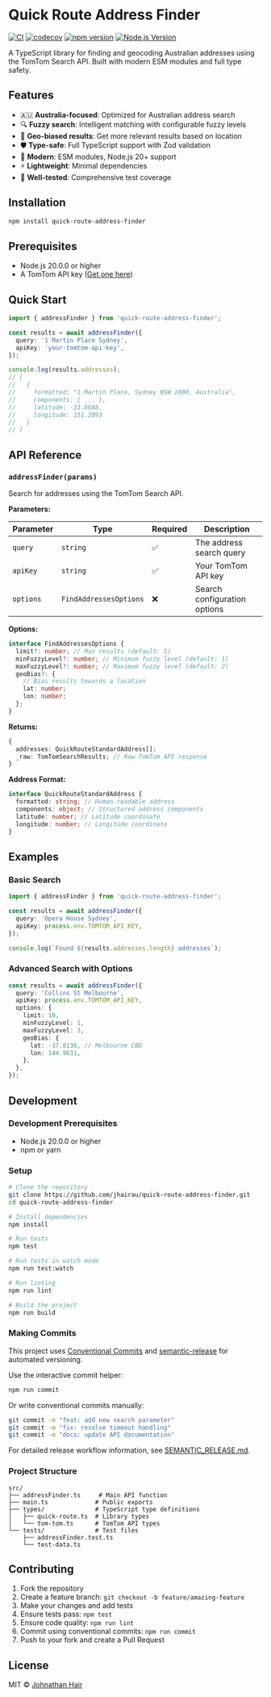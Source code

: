 # Quick Route Address Finder

[![CI](https://github.com/jhairau/quick-route-address-finder/actions/workflows/ci.yml/badge.svg)](https://github.com/jhairau/quick-route-address-finder/actions/workflows/ci.yml)
[![codecov](https://codecov.io/github/jhairau/quick-route-address-finder/graph/badge.svg?token=M1L1IQFJSX)](https://codecov.io/github/jhairau/quick-route-address-finder)
[![npm version](https://badge.fury.io/js/quick-route-address-finder.svg)](https://badge.fury.io/js/quick-route-address-finder)
[![Node.js Version](https://img.shields.io/node/v/quick-route-address-finder.svg)](https://nodejs.org/)

A TypeScript library for finding and geocoding Australian addresses using the TomTom Search API. Built with modern ESM modules and full type safety.

## Features

- 🇦🇺 **Australia-focused**: Optimized for Australian address search
- 🔍 **Fuzzy search**: Intelligent matching with configurable fuzzy levels
- 📍 **Geo-biased results**: Get more relevant results based on location
- 🛡️ **Type-safe**: Full TypeScript support with Zod validation
- 🚀 **Modern**: ESM modules, Node.js 20+ support
- ⚡ **Lightweight**: Minimal dependencies
- 🧪 **Well-tested**: Comprehensive test coverage

## Installation

```bash
npm install quick-route-address-finder
```

## Prerequisites

- Node.js 20.0.0 or higher
- A TomTom API key ([Get one here](https://developer.tomtom.com/))

## Quick Start

```typescript
import { addressFinder } from 'quick-route-address-finder';

const results = await addressFinder({
  query: '1 Martin Place Sydney',
  apiKey: 'your-tomtom-api-key',
});

console.log(results.addresses);
// [
//   {
//     formatted: "1 Martin Place, Sydney NSW 2000, Australia",
//     components: { ... },
//     latitude: -33.8688,
//     longitude: 151.2093
//   }
// ]
```

## API Reference

### `addressFinder(params)`

Search for addresses using the TomTom Search API.

**Parameters:**

| Parameter | Type                   | Required | Description                  |
| --------- | ---------------------- | -------- | ---------------------------- |
| `query`   | `string`               | ✅       | The address search query     |
| `apiKey`  | `string`               | ✅       | Your TomTom API key          |
| `options` | `FindAddressesOptions` | ❌       | Search configuration options |

**Options:**

```typescript
interface FindAddressesOptions {
  limit?: number; // Max results (default: 5)
  minFuzzyLevel?: number; // Minimum fuzzy level (default: 1)
  maxFuzzyLevel?: number; // Maximum fuzzy level (default: 2)
  geoBias?: {
    // Bias results towards a location
    lat: number;
    lon: number;
  };
}
```

**Returns:**

```typescript
{
  addresses: QuickRouteStandardAddress[];
  _raw: TomTomSearchResults; // Raw TomTom API response
}
```

**Address Format:**

```typescript
interface QuickRouteStandardAddress {
  formatted: string; // Human-readable address
  components: object; // Structured address components
  latitude: number; // Latitude coordinate
  longitude: number; // Longitude coordinate
}
```

## Examples

### Basic Search

```typescript
import { addressFinder } from 'quick-route-address-finder';

const results = await addressFinder({
  query: 'Opera House Sydney',
  apiKey: process.env.TOMTOM_API_KEY,
});

console.log(`Found ${results.addresses.length} addresses`);
```

### Advanced Search with Options

```typescript
const results = await addressFinder({
  query: 'Collins St Melbourne',
  apiKey: process.env.TOMTOM_API_KEY,
  options: {
    limit: 10,
    minFuzzyLevel: 1,
    maxFuzzyLevel: 3,
    geoBias: {
      lat: -37.8136, // Melbourne CBD
      lon: 144.9631,
    },
  },
});
```

## Development

### Development Prerequisites

- Node.js 20.0.0 or higher
- npm or yarn

### Setup

```bash
# Clone the repository
git clone https://github.com/jhairau/quick-route-address-finder.git
cd quick-route-address-finder

# Install dependencies
npm install

# Run tests
npm test

# Run tests in watch mode
npm run test:watch

# Run linting
npm run lint

# Build the project
npm run build
```

### Making Commits

This project uses [Conventional Commits](https://conventionalcommits.org/) and [semantic-release](https://semantic-release.gitbook.io/) for automated versioning.

Use the interactive commit helper:

```bash
npm run commit
```

Or write conventional commits manually:

```bash
git commit -m "feat: add new search parameter"
git commit -m "fix: resolve timeout handling"
git commit -m "docs: update API documentation"
```

For detailed release workflow information, see [SEMANTIC_RELEASE.md](./SEMANTIC_RELEASE.md).

### Project Structure

```text
src/
├── addressFinder.ts     # Main API function
├── main.ts             # Public exports
├── types/              # TypeScript type definitions
│   ├── quick-route.ts  # Library types
│   └── tom-tom.ts      # TomTom API types
└── tests/              # Test files
    ├── addressFinder.test.ts
    └── test-data.ts
```

## Contributing

1. Fork the repository
2. Create a feature branch: `git checkout -b feature/amazing-feature`
3. Make your changes and add tests
4. Ensure tests pass: `npm test`
5. Ensure code quality: `npm run lint`
6. Commit using conventional commits: `npm run commit`
7. Push to your fork and create a Pull Request

## License

MIT © [Johnathan Hair](https://github.com/jhairau)
